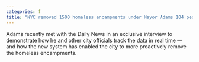 ```yaml
---
categories: f
title: "NYC removed 1500 homeless encampments under Mayor Adams 104 people accepted help latest city data"
---
```

Adams recently met with the Daily News in an exclusive interview to demonstrate how he and other city officials track the data in real time — and how the new system has enabled the city to more proactively remove the homeless encampments.